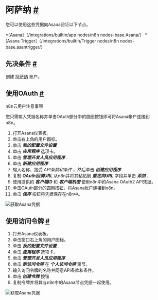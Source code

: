 


 阿萨纳
 [#](#asana "永久链接")
=====================================



 您可以使用这些凭据向Asana验证以下节点。
 


*[Asana]（/integrations/builtin/app nodes/n8n nodes-base.Asana/）
*[Asana Trigger]（/integrations/builtin/Trigger nodes/n8n nodes-base.asantrigger/）



 先决条件
 [#](#先决条件 "永久链接")
-----------------------------------------------------



 创建
 [阿萨纳](https://www.Asana.com/) 
 账户。
 



 使用OAuth
 [#](#使用oauth "永久链接")
-------------------------------------------------




 n8n云用户注意事项
 



 您只需输入凭据名称并单击OAuth部分中的圆圈按钮即可将Asana帐户连接到n8n。
 



1. 打开Asana仪表板。
2. 单击右上角的用户图标。
3. 单击
 ***我的配置文件设置***
4. 单击
 ***应用程序***
 选项卡。
5. 单击
 ***管理开发人员应用程序***
 .
6. 单击
 ***新建应用程序***
 .
7. 输入名称，接受
 *API条款和条件*
 ，然后单击
 ***创建应用程序***
 .
8. 复制
 ***OAuth回调URL***
 从n8n并将其粘贴到
 ***重定向URL***
 字段并单击
 ***添加***
 .
9. 使用提供的
 ***客户端ID***
 和
 ***客户端机密***
 使用n8n中的Asana OAuth2 API凭据。
10. 单击OAuth部分的圆圈按钮，将Asana帐户连接到n8n。
11. 单击
 ***保存***
 按钮将凭据保存在n8n中。



![获取Asana凭据](https://d33wubrfki0l68.cloudfront.net/af7c13704b9b6ab68ec75164181a590b9bcbd3c1/f9f49/_images/integrations/builtin/credentials/asana/using-oauth.gif)




 使用访问令牌
 [#](#使用访问令牌 "永久链接")
---------------------------------------------------------------


1. 打开Asana仪表板。
2. 单击窗口右上角的用户图标。
3. 单击
 ***我的配置文件设置***
 .
4. 单击
 ***应用程序***
 选项卡。
5. 单击
 ***管理开发人员应用程序***
 .
6. 单击
 ***新访问令牌***
 在
 ***个人访问令牌***
 第节。
7. 输入访问令牌的名称并同意API条款和条件。
8. 单击
 ***创建令牌***
 按钮
9. 复制令牌并将其与n8n中的Asana节点凭据一起使用。



![获取Asana凭据](https://d33wubrfki0l68.cloudfront.net/2d86c685b47c68963e547b6608cd11b9b145a832/d1ae9/_images/integrations/builtin/credentials/asana/using-access-token.gif)





